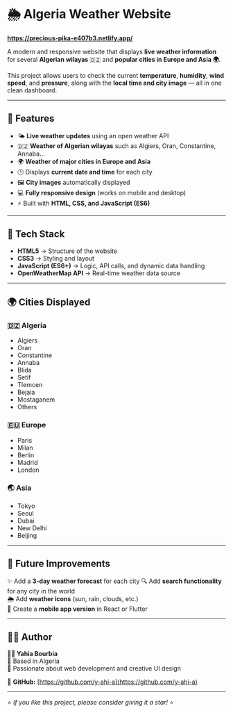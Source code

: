 # 🌦️ Algeria Weather Website  
**https://precious-pika-e407b3.netlify.app/**

A modern and responsive website that displays **live weather information** for several **Algerian wilayas** 🇩🇿 and **popular cities in Europe and Asia 🌍**.  

This project allows users to check the current **temperature**, **humidity**, **wind speed**, and **pressure**, along with the **local time and city image** — all in one clean dashboard.

---

## 🚀 Features  

- 🌤️ **Live weather updates** using an open weather API  
- 🇩🇿 **Weather of Algerian wilayas** such as Algiers, Oran, Constantine, Annaba...  
- 🌍 **Weather of major cities in Europe and Asia**  
- 🕒 Displays **current date and time** for each city  
- 🖼️ **City images** automatically displayed  
- 💻 **Fully responsive design** (works on mobile and desktop)  
- ⚡ Built with **HTML, CSS, and JavaScript (ES6)**  

---

## 🧠 Tech Stack  

- **HTML5** → Structure of the website  
- **CSS3** → Styling and layout  
- **JavaScript (ES6+)** → Logic, API calls, and dynamic data handling  
- **OpenWeatherMap API** → Real-time weather data source  

---

## 🌍 Cities Displayed  

### 🇩🇿 **Algeria**
- Algiers  
- Oran  
- Constantine  
- Annaba  
- Blida  
- Setif  
- Tlemcen  
- Bejaia  
- Mostaganem  
- Others  

### 🇪🇺 **Europe**
- Paris  
- Milan  
- Berlin  
- Madrid  
- London  

### 🌏 **Asia**
- Tokyo  
- Seoul  
- Dubai  
- New Delhi  
- Beijing  

---

## 📅 Future Improvements  

✨ Add a **3-day weather forecast** for each city 
🔍 Add **search functionality** for any city in the world  
🌦️ Add **weather icons** (sun, rain, clouds, etc.)   
📱 Create a **mobile app version** in React or Flutter  

---

## 🧑‍💻 Author  

**👨‍💻 Yahia Bourbia**  
📍 Based in Algeria  
💬 Passionate about web development and creative UI design  

🔗 **GitHub:** [https://github.com/y-ahi-a](https://github.com/y-ahi-a)  

---


⭐ *If you like this project, please consider giving it a star!* ⭐
